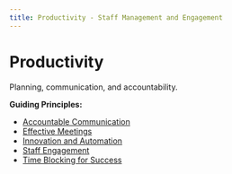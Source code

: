 ```yaml
---
title: Productivity - Staff Management and Engagement
---
```


# Productivity

Planning, communication, and accountability.

**Guiding Principles:**

- [Accountable Communication](./accountable-communication.md)
- [Effective Meetings](./effective-meetings.md)
- [Innovation and Automation](./innovation-and-automation.md)
- [Staff Engagement](./staff-engagement.md)
- [Time Blocking for Success](./time-blocking/)

